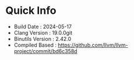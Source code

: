 # Quick Info
* Build Date : 2024-05-17
* Clang Version : 19.0.0git
* Binutils Version : 2.42.0
* Compiled Based : https://github.com/llvm/llvm-project/commit/bd6c358d
